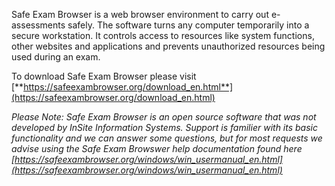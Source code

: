 Safe Exam Browser is a web browser environment to carry out e-assessments safely. The software turns any computer temporarily into a secure workstation. It controls access to resources like system functions, other websites and applications and prevents unauthorized resources being used during an exam.

To download Safe Exam Browser please visit [**https://safeexambrowser.org/download_en.html**](https://safeexambrowser.org/download_en.html)

*Please Note:  Safe Exam Browser is an open source software that was not developed by InSite Information Systems. Support is familier with its basic functionality and we can answer some questions, but for most requests we advise using the Safe Exam Browswer help documentation found here [https://safeexambrowser.org/windows/win_usermanual_en.html](https://safeexambrowser.org/windows/win_usermanual_en.html)*